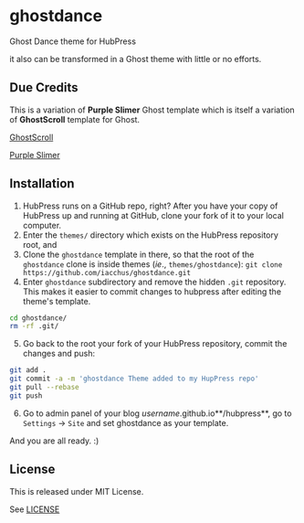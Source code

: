 # ghostdance

Ghost Dance theme for HubPress

it also can be transformed in a Ghost theme with little or no efforts.

## Due Credits

This is a variation of **Purple Slimer** Ghost template which is itself a variation of **GhostScroll** template for Ghost.

[GhostScroll](https://github.com/zebheone/GhostScroll)

[Purple Slimer](https://github.com/zebheone/GhostScroll)

## Installation

1. HubPress runs on a GitHub repo, right? After you have your copy of HubPress up and running at GitHub, clone your fork of it to your local computer.
2. Enter the `themes/` directory which exists on the HubPress repository root, and
3. Clone the `ghostdance` template in there, so that the root of the `ghostdance` clone is inside themes (*ie*., `themes/ghostdance`):
    `git clone https://github.com/iacchus/ghostdance.git`
4. Enter `ghostdance` subdirectory and remove the hidden `.git` repository. This makes it easier to commit changes to hubpress after editing the theme's template.

```sh
cd ghostdance/
rm -rf .git/
```

5. Go back to the root your fork of your HubPress repository, commit the changes and push:
```sh
git add .
git commit -a -m 'ghostdance Theme added to my HupPress repo'
git pull --rebase
git push
```
6. Go to admin panel of your blog *username*.github.io**/hubpress**, go to `Settings` -> `Site` and set ghostdance as your template.

And you are all ready. :)

## License

This is released under MIT License.

See [LICENSE](https://github.com/iacchus/ghostdance/blob/master/LICENSE)
